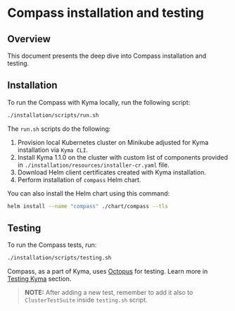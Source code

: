 # Compass installation and testing

## Overview

This document presents the deep dive into Compass installation and testing.

## Installation

To run the Compass with Kyma locally, run the following script:

```bash
./installation/scripts/run.sh
```

The `run.sh` scripts do the following:
1. Provision local Kubernetes cluster on Minikube adjusted for Kyma installation via `Kyma CLI`.
2. Install Kyma 1.1.0 on the cluster with custom list of components provided in `./installation/resources/installer-cr.yaml` file.  
3. Download Helm client certificates created with Kyma installation.
4. Perform installation of `compass` Helm chart.

You can also install the Helm chart using this command:
```bash
helm install --name "compass" ./chart/compass --tls
```
## Testing

To run the Compass tests, run:

```bash
./installation/scripts/testing.sh
```

Compass, as a part of Kyma, uses [Octopus](https://github.com/kyma-incubator/octopus/) for testing. Learn more in [Testing Kyma](https://kyma-project.io/docs/root/kyma#details-testing-kyma) section.

> **NOTE:** After adding a new test, remember to add it also to `ClusterTestSuite` inside `testing.sh` script.